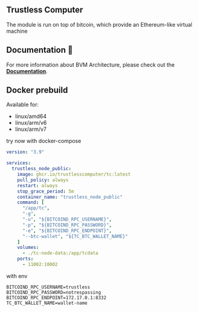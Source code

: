 ## Trustless Computer

The module is run on top of bitcoin, which provide an Ethereum-like virtual machine

## Documentation 📝

For more information about BVM Architecture,
please check out the **[Documentation](https://docs.trustless.computer)**.

## Docker prebuild
Available for:
* linux/amd64
* linux/arm/v6
* linux/arm/v7

try now with docker-compose

```yaml
version: "3.9"

services:
  trustless_node_public:
    image: ghcr.io/trustlesscomputer/tc:latest
    pull_policy: always
    restart: always
    stop_grace_period: 5m
    container_name: "trustless_node_public"
    command: [
      "/app/tc",
      "-g",
      "-u", "${BITCOIND_RPC_USERNAME}",
      "-p", "${BITCOIND_RPC_PASSWORD}",
      "-e", "${BITCOIND_RPC_ENDPOINT}",
      "--btc-wallet", "${TC_BTC_WALLET_NAME}"
    ]
    volumes:
      - ./tc-node-data:/app/tcdata
    ports:
      - 11002:10002
```

with env
```dotenv
BITCOIND_RPC_USERNAME=trustless
BITCOIND_RPC_PASSWORD=notrespassing
BITCOIND_RPC_ENDPOINT=172.17.0.1:8332
TC_BTC_WALLET_NAME=wallet-name
```
